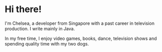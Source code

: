 # Hi there!

I'm Chelsea, a developer from Singapore with a past career in television production. I write mainly in Java.

In my free time, I enjoy video games, books, dance, television shows and spending quality time with my two dogs.
